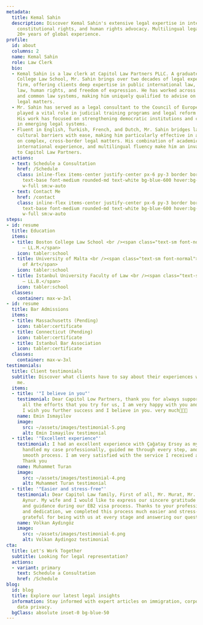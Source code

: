 ```yaml
---
metadata:
  title: Kemal Sahin
  description: Discover Kemal Sahin's extensive legal expertise in international law,
    constitutional rights, and human rights advocacy. Multilingual legal advisor with
    20+ years of global experience.
profile:
  id: about
  columns: 2
  name: Kemal Sahin
  role: Law Clerk
  bio:
  - Kemal Sahin is a law clerk at Capitol Law Partners PLLC. A graduate of Boston
    College Law School, Mr. Sahin brings over two decades of legal experience to the
    firm, offering clients deep expertise in public international law, constitutional
    law, human rights, and freedom of expression. He has worked across both civil
    and common law systems, making him uniquely qualified to advise on comparative
    legal matters.
  - Mr. Sahin has served as a legal consultant to the Council of Europe, where he
    played a vital role in judicial training programs and legal reform initiatives.
    His work has focused on strengthening democratic institutions and civil liberties
    in emerging legal systems.
  - Fluent in English, Turkish, French, and Dutch, Mr. Sahin bridges language and
    cultural barriers with ease, making him particularly effective in advising clients
    on complex, cross-border legal matters. His combination of academic excellence,
    international experience, and multilingual fluency make him an invaluable asset
    to Capitol Law Partners.
  actions:
  - text: Schedule a Consultation
    href: /Schedule
    class: inline-flex items-center justify-center px-6 py-3 border border-transparent
      text-base font-medium rounded-md text-white bg-blue-600 hover:bg-blue-700 md:text-lg
      w-full sm:w-auto
  - text: Contact Me
    href: /contact
    class: inline-flex items-center justify-center px-6 py-3 border border-transparent
      text-base font-medium rounded-md text-white bg-blue-600 hover:bg-blue-700 md:text-lg
      w-full sm:w-auto
steps:
- id: resume
  title: Education
  items:
  - title: Boston College Law School <br /><span class="text-sm font-normal">(2023)
      – LL.M.</span>
    icon: tabler:school
  - title: University of Malta <br /><span class="text-sm font-normal">(2003) – Master
      of Art</span>
    icon: tabler:school
  - title: Istanbul University Faculty of Law <br /><span class="text-sm font-normal">(1994)
      – LL.B.</span>
    icon: tabler:school
  classes:
    container: max-w-3xl
- id: resume
  title: Bar Admissions
  items:
  - title: Massachusetts (Pending)
    icon: tabler:certificate
  - title: Connecticut (Pending)
    icon: tabler:certificate
  - title: Istanbul Bar Association
    icon: tabler:certificate
  classes:
    container: max-w-3xl
testimonials:
  title: Client testimonials
  subtitle: Discover what clients have to say about their experiences working with
    me.
  items:
  - title: '"I believe in you"'
    testimonial: Dear Capitol Low Partners, thank you for always supporting us, for
      all the efforts that you try for us, I am very happy with you and your company,
      I wish you further success and I believe in you. very much🙏🏻😊
    name: Emin Ismayilov
    image:
      src: ~/assets/images/testimonial-5.png
      alt: Emin Ismayilov testimonial
  - title: '"Excellent experience"'
    testimonial: I had an excellent experience with Çağatay Ersoy as my lawyer. He
      handled my case professionally, guided me through every step, and ensured a
      smooth process. I am very satisfied with the service I received and recommend.
      Thank you
    name: Muhammet Turan
    image:
      src: ~/assets/images/testimonial-4.png
      alt: Muhammet Turan testimonial
  - title: '"Easier and stress-free"'
    testimonial: Dear Capitol Law family, First of all, Mr. Murat, Mr. Çağatay, Ms.
      Aynur. My wife and I would like to express our sincere gratitude for your support
      and guidance during our EB2 visa process. Thanks to your professionalism, knowledge
      and dedication, we completed this process much easier and stress-free. We are
      grateful for being with us at every stage and answering our questions patiently.
    name: Volkan Aydıngöz
    image:
      src: ~/assets/images/testimonial-6.png
      alt: Volkan Aydingoz testimonial
cta:
  title: Let's Work Together
  subtitle: Looking for legal representation?
  actions:
  - variant: primary
    text: Schedule a Consultation
    href: /Schedule
blog:
  id: blog
  title: Explore our latest legal insights
  information: Stay informed with expert articles on immigration, corporate law, and
    data privacy.
  bgClass: absolute inset-0 bg-blue-50
---
```

